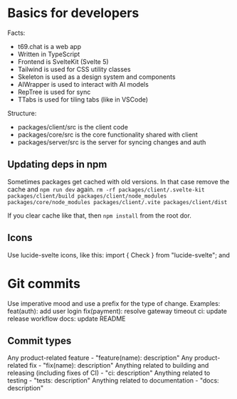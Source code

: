 # Basics for developers

Facts:
- t69.chat is a web app
- Written in TypeScript
- Frontend is SvelteKit (Svelte 5)
- Tailwind is used for CSS utility classes
- Skeleton is used as a design system and components
- AIWrapper is used to interact with AI models
- RepTree is used for sync
- TTabs is used for tiling tabs (like in VSCode)

Structure:
- packages/client/src is the client code
- packages/core/src is the core functionality shared with client
- packages/server/src is the server for syncing changes and auth

## Updating deps in npm
Sometimes packages get cached with old versions. In that case remove the cache and `npm run dev` again.
`rm -rf packages/client/.svelte-kit packages/client/build packages/client/node_modules packages/core/node_modules packages/client/.vite packages/client/dist`

If you clear cache like that, then `npm install` from the root dor.

## Icons
Use lucide-svelte icons, like this: 
import { Check } from "lucide-svelte";
and <Check size={14} />

# Git commits
Use imperative mood and use a prefix for the type of change.
Examples:
feat(auth): add user login
fix(payment): resolve gateway timeout
ci: update release workflow
docs: update README

## Commit types
Any product-related feature - "feature(name): description"
Any product-related fix - "fix(name): description"
Anything related to building and releasing (including fixes of CI) - "ci: description"
Anything related to testing - "tests: description"
Anything related to documentation - "docs: description"